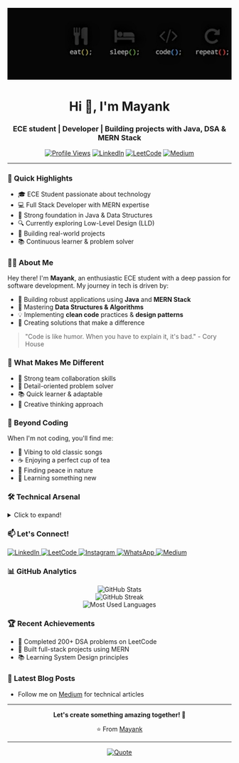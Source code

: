 ![logo](https://github.com/mayank1327/mayank1327/blob/main/codeWord3.jpeg)

<h1 align="center">Hi 👋, I'm Mayank</h1>
<h3 align="center">ECE student | Developer | Building projects with Java, DSA & MERN Stack</h3>

<div align="center">
  
  [![Profile Views](https://komarev.com/ghpvc/?username=mayank1327&label=Profile%20views&color=0e75b6&style=flat)](https://github.com/mayank1327)
  [![LinkedIn](https://img.shields.io/badge/LinkedIn-Connect-blue)](https://linkedin.com/in/mayank1327)
  [![LeetCode](https://img.shields.io/badge/LeetCode-Profile-orange)](https://leetcode.com/mayank1327/)
  [![Medium](https://img.shields.io/badge/Medium-Follow-black)](https://medium.com/@mayank1327)
  
</div>

---

### 🎯 Quick Highlights

- 🎓 ECE Student passionate about technology
- 💻 Full Stack Developer with MERN expertise
- 🌟 Strong foundation in Java & Data Structures
- 🔍 Currently exploring Low-Level Design (LLD)
- 🚀 Building real-world projects
- 📚 Continuous learner & problem solver

### 👨‍💻 About Me

Hey there! I'm **Mayank**, an enthusiastic ECE student with a deep passion for software development. My journey in tech is driven by:

- 🔭 Building robust applications using **Java** and **MERN Stack**
- 🌱 Mastering **Data Structures & Algorithms**
- 💡 Implementing **clean code** practices & **design patterns**
- 🎯 Creating solutions that make a difference

> "Code is like humor. When you have to explain it, it's bad." - Cory House

### 🌟 What Makes Me Different

- 🤝 Strong team collaboration skills
- 🎯 Detail-oriented problem solver
- 📚 Quick learner & adaptable
- 💭 Creative thinking approach

### 🎵 Beyond Coding

When I'm not coding, you'll find me:
- 🎵 Vibing to old classic songs
- ☕ Enjoying a perfect cup of tea
- 🌿 Finding peace in nature
- 📖 Learning something new

### 🛠 Technical Arsenal

<details>
<summary>Click to expand!</summary>

#### Programming Languages
```
- Java (Advanced)
- JavaScript (Proficient)
- C++ (Intermediate)
```

#### Web Development
```
Frontend:
- React.js
- HTML5 & CSS3
- Material-UI
- Tailwind CSS
- Bootstrap

Backend:
- Node.js
- Express.js
- RESTful APIs
```

#### Databases
```
- MongoDB
- MySQL
```

#### Tools & Technologies
```
- Git & GitHub
- Postman
- VS Code
- Eclipse
```

#### Computer Science Fundamentals
```
- Data Structures
- Algorithms
- Object-Oriented Programming
- Design Patterns
- System Design (Basic)
```
</details>

### 📫 Let's Connect!

<p align="left">
  <!-- LinkedIn -->
  <a href="https://linkedin.com/in/mayank1327" target="_blank">
    <img src="https://raw.githubusercontent.com/rahuldkjain/github-profile-readme-generator/master/src/images/icons/Social/linked-in-alt.svg" alt="LinkedIn" height="30" width="40"/>
  </a>
  
  <!-- LeetCode -->
  <a href="https://leetcode.com/mayank1327/" target="_blank">
    <img src="https://upload.wikimedia.org/wikipedia/commons/1/19/LeetCode_logo_black.png" alt="LeetCode" height="30" width="40"/>
  </a>
  
  <!-- Instagram -->
  <a href="https://instagram.com/kanaporwal_" target="_blank">
    <img src="https://upload.wikimedia.org/wikipedia/commons/a/a5/Instagram_icon.png" alt="Instagram" height="30" width="40"/>
  </a>
  
  <!-- WhatsApp -->
  <a href="https://wa.me/917898951327" target="_blank">
    <img src="https://upload.wikimedia.org/wikipedia/commons/6/6b/WhatsApp.svg" alt="WhatsApp" height="30" width="40"/>
  </a>
  
  <!-- Medium -->
  <a href="https://medium.com/@mayank1327" target="_blank">
    <img src="https://cdn.iconscout.com/icon/free/png-256/medium-47-433633.png" alt="Medium" height="30" width="40"/>
  </a>
</p>

### 📊 GitHub Analytics

<div align="center">
  <img src="https://github-readme-stats.vercel.app/api?username=mayank1327&show_icons=true&theme=radical" alt="GitHub Stats" />
  <br/>
  <img src="https://github-readme-streak-stats.herokuapp.com/?user=mayank1327&theme=radical" alt="GitHub Streak" />
  <br/>
  <img src="https://github-readme-stats.vercel.app/api/top-langs/?username=mayank1327&layout=compact&theme=radical" alt="Most Used Languages" />
</div>

### 🏆 Recent Achievements

- 🌟 Completed 200+ DSA problems on LeetCode
- 🚀 Built full-stack projects using MERN
- 📚 Learning System Design principles

### 📝 Latest Blog Posts
<!-- BLOG-POST-LIST:START -->
- Follow me on [Medium](https://medium.com/@mayank1327) for technical articles
<!-- BLOG-POST-LIST:END -->

---

<div align="center">
  <b>Let's create something amazing together! 🚀</b>
  
  ⭐️ From [Mayank](https://github.com/mayank1327)
</div>

---

<div align="center">
  
  [![Quote](https://quotes-github-readme.vercel.app/api?type=horizontal&theme=radical)](https://github.com/mayank1327)
  
</div>


